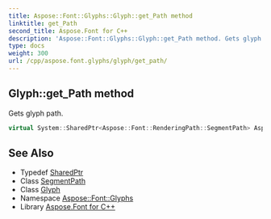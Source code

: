 ```yaml
---
title: Aspose::Font::Glyphs::Glyph::get_Path method
linktitle: get_Path
second_title: Aspose.Font for C++
description: 'Aspose::Font::Glyphs::Glyph::get_Path method. Gets glyph path in C++.'
type: docs
weight: 300
url: /cpp/aspose.font.glyphs/glyph/get_path/
---
```

## Glyph::get_Path method


Gets glyph path.

```cpp
virtual System::SharedPtr<Aspose::Font::RenderingPath::SegmentPath> Aspose::Font::Glyphs::Glyph::get_Path()
```

## See Also

* Typedef [SharedPtr](../../../system/sharedptr/)
* Class [SegmentPath](../../../aspose.font.renderingpath/segmentpath/)
* Class [Glyph](../)
* Namespace [Aspose::Font::Glyphs](../../)
* Library [Aspose.Font for C++](../../../)
